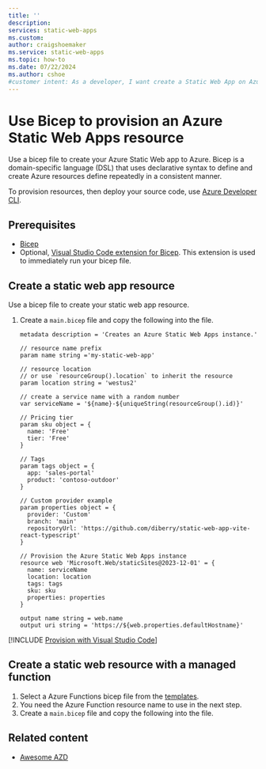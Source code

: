 ```yaml
---
title: ''
description: 
services: static-web-apps
ms.custom: 
author: craigshoemaker
ms.service: static-web-apps
ms.topic: how-to
ms.date: 07/22/2024
ms.author: cshoe
#customer intent: As a developer, I want create a Static Web App on Azure with a Bicep file so that the process can to automated.
---
```


# Use Bicep to provision an Azure Static Web Apps resource

Use a bicep file to create your Azure Static Web app to Azure. Bicep is a domain-specific language (DSL) that uses declarative syntax to define and create Azure resources define repeatedly in a consistent manner.

To provision resources, then deploy your source code, use [Azure Developer CLI](/azure/developer/azure-developer-cli). 
 
## Prerequisites

- [Bicep](../azure-resource-manager/bicep/install.md)
- Optional, [Visual Studio Code extension for Bicep](https://marketplace.visualstudio.com/items?itemName=ms-azuretools.vscode-bicep). This extension is used to immediately run your bicep file.

## Create a static web app resource

Use a bicep file to create your static web app resource.

1. Create a `main.bicep` file and copy the following into the file. 
    
    ```bicep
    metadata description = 'Creates an Azure Static Web Apps instance.'
    
    // resource name prefix
    param name string ='my-static-web-app'

    // resource location
    // or use `resourceGroup().location` to inherit the resource 
    param location string = 'westus2' 
    
    // create a service name with a random number
    var serviceName = '${name}-${uniqueString(resourceGroup().id)}'
   
    // Pricing tier
    param sku object = {
      name: 'Free'
      tier: 'Free'
    }
    
    // Tags 
    param tags object = {
      app: 'sales-portal'
      product: 'contoso-outdoor'
    }
    
    // Custom provider example
    param properties object = {
      provider: 'Custom'
      branch: 'main'
      repositoryUrl: 'https://github.com/diberry/static-web-app-vite-react-typescript'
    }
    
    // Provision the Azure Static Web Apps instance
    resource web 'Microsoft.Web/staticSites@2023-12-01' = {
      name: serviceName
      location: location
      tags: tags
      sku: sku
      properties: properties
    }
    
    output name string = web.name
    output uri string = 'https://${web.properties.defaultHostname}'
    
    ```

[!INCLUDE [Provision with Visual Studio Code](./include/deploy-bicep-visual-studio-code.md)]

## Create a static web resource with a managed function

1. Select a Azure Functions bicep file from the [templates](https://github.com/Azure-Samples/function-app-arm-templates).
1. You need the Azure Function resource name to use in the next step.
1. Create a `main.bicep` file and copy the following into the file.

## Related content

* [Awesome AZD](https://azure.github.io/awesome-azd/?tags=swa)
